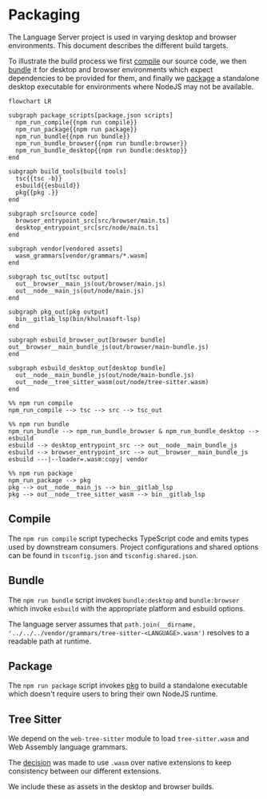 # Packaging

The Language Server project is used in varying desktop and browser environments.
This document describes the different build targets.

To illustrate the build process we first [compile](#compile) our source code, we
then [bundle](#bundle) it for desktop and browser environments which expect
dependencies to be provided for them, and finally we [package](#package) a
standalone desktop executable for environments where NodeJS may not be available.

```mermaid
flowchart LR

subgraph package_scripts[package.json scripts]
  npm_run_compile{{npm run compile}}
  npm_run_package{{npm run package}}
  npm_run_bundle{{npm run bundle}}
  npm_run_bundle_browser{{npm run bundle:browser}}
  npm_run_bundle_desktop{{npm run bundle:desktop}}
end

subgraph build_tools[build tools]
  tsc{{tsc -b}}
  esbuild{{esbuild}}
  pkg{{pkg .}}
end

subgraph src[source code]
  browser_entrypoint_src[src/browser/main.ts]
  desktop_entrypoint_src[src/node/main.ts]
end

subgraph vendor[vendored assets]
  wasm_grammars[vendor/grammars/*.wasm]
end

subgraph tsc_out[tsc output]
  out__browser__main_js(out/browser/main.js)
  out__node__main_js(out/node/main.js)
end

subgraph pkg_out[pkg output]
  bin__gitlab_lsp(bin/khulnasoft-lsp)
end

subgraph esbuild_browser_out[browser bundle]
out__browser__main_bundle_js(out/browser/main-bundle.js)
end

subgraph esbuild_desktop_out[desktop bundle]
  out__node__main_bundle_js(out/node/main-bundle.js)
  out__node__tree_sitter_wasm(out/node/tree-sitter.wasm)
end

%% npm run compile
npm_run_compile --> tsc --> src --> tsc_out

%% npm run bundle
npm_run_bundle --> npm_run_bundle_browser & npm_run_bundle_desktop --> esbuild
esbuild --> desktop_entrypoint_src --> out__node__main_bundle_js
esbuild --> browser_entrypoint_src --> out__browser__main_bundle_js
esbuild ---|--loader=.wasm:copy| vendor

%% npm run package
npm_run_package --> pkg
pkg --> out__node__main_js --> bin__gitlab_lsp
pkg --> out__node__tree_sitter_wasm --> bin__gitlab_lsp
```

## Compile

The `npm run compile` script typechecks TypeScript code and emits types used by downstream consumers.
Project configurations and shared options can be found in `tsconfig.json` and
`tsconfig.shared.json`.

## Bundle

The `npm run bundle` script invokes `bundle:desktop` and `bundle:browser` which invoke `esbuild`
with the appropriate platform and esbuild options.

The language server assumes that `path.join(__dirname, '../../../vendor/grammars/tree-sitter-<LANGUAGE>.wasm')` resolves to a readable path at runtime.

## Package

The `npm run package` script invokes [pkg](https://github.com/vercel/pkg#readme) to build a
standalone executable which doesn't require users to bring their own NodeJS runtime.

## Tree Sitter

We depend on the `web-tree-sitter` module to load `tree-sitter.wasm` and Web
Assembly language grammars.

The [decision](https://gitlab.com/groups/gitlab-org/-/epics/11568#note_1654589370)
was made to use `.wasm` over native extensions to keep consistency between our
different extensions.

We include these as assets in the desktop and browser builds.
